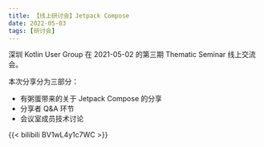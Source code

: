 ```yaml
---
title: 【线上研讨会】Jetpack Compose
date: 2022-05-03
tags: [研讨会]
---
```


深圳 Kotlin User Group 在 2021-05-02 的第三期 Thematic Seminar 线上交流会。

本次分享分为三部分：
- 有粥蛋带来的关于 Jetpack Compose 的分享
- 分享者 Q&A 环节
- 会议室成员技术讨论

{{< bilibili BV1wL4y1c7WC >}}
